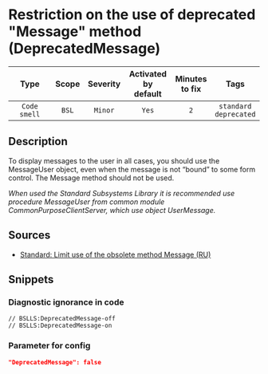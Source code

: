 # Restriction on the use of deprecated "Message" method (DeprecatedMessage)

|      Type      |    Scope    |     Severity     |    Activated<br>by default    |    Minutes<br>to fix    |               Tags               |
|:-------------:|:-----------------------------:|:----------------:|:------------------------------:|:-----------------------------------:|:--------------------------------:|
| `Code smell` |             `BSL`             | `Minor` |              `Yes`              |                 `2`                 |    `standard`<br>`deprecated`    |

<!-- Блоки выше заполняются автоматически, не трогать -->
## Description

To display messages to the user in all cases, you should use the MessageUser object, even when the message is not “bound” to some form control. The Message method should not be used.

*When used the Standard Subsystems Library it is recommended use procedure MessageUser from common module CommonPurposeClientServer, which use object UserMessage.*

## Sources

* [Standard: Limit use of the obsolete method Message (RU)](https://its.1c.ru/db/v8std#content:418:hdoc)

## Snippets

<!-- Блоки ниже заполняются автоматически, не трогать -->
### Diagnostic ignorance in code

```bsl
// BSLLS:DeprecatedMessage-off
// BSLLS:DeprecatedMessage-on
```

### Parameter for config

```json
"DeprecatedMessage": false
```
